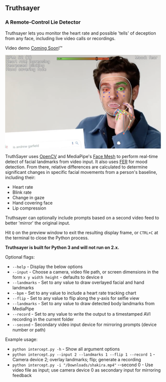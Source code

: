 ## Truthsayer
### A Remote-Control Lie Detector

Truthsayer lets you monitor the heart rate and possible 'tells' of deception from any face, including live video calls or recordings.

Video demo [Coming 
Soon](https://youtube.com/EverythingIsHacked?sub_confirmation=1)!™

![demo](demo.png)

TruthSayer uses [OpenCV](https://github.com/opencv/opencv-python) and MediaPipe's [Face Mesh](https://google.github.io/mediapipe/solutions/face_mesh.html#python-solution-api) to perform real-time detect of facial landmarks from video input. It also uses [FER](https://pypi.org/project/fer/) for mood detection. From there, relative differences are calculated to determine significant changes in specific facial movements from a person's baseline, including their:

- Heart rate
- Blink rate
- Change in gaze
- Hand covering face
- Lip compression

Truthsayer can optionally include prompts based on a second video feed to better 'mirror' the original input.

Hit `Q` on the preview window to exit the resulting display frame, or 
`CTRL+C` at the terminal to close the Python process.


**Truthsayer is built for Python 3 and will not run on 2.x.**


Optional flags:

- `--help` - Display the below options
- `--input` - Choose a camera, video file path, or screen dimensions in the form `x y width height` - defaults to device `0`
- `--landmarks` - Set to any value to draw overlayed facial and hand landmarks
- `--bpm` - Set to any value to include a heart rate tracking chart
- `--flip` - Set to any value to flip along the y-axis for selfie view
- `--landmarks` - Set to any value to draw detected body landmarks from MediaPipe
- `--record` - Set to any value to write the output to a timestamped AVI recording in the current folder
- `--second` - Secondary video input device for mirroring prompts (device number or path)


Example usage:

- `python intercept.py -h` - Show all argument options
- `python intercept.py --input 2 --landmarks 1 --flip 1 --record 1` - Camera device 2; overlay landmarks; flip; generate a recording
- `python intercept.py -i "/Downloads/shakira.mp4"` --second 0 - Use video file as input; use camera device 0 as secondary input for mirroring feedback
